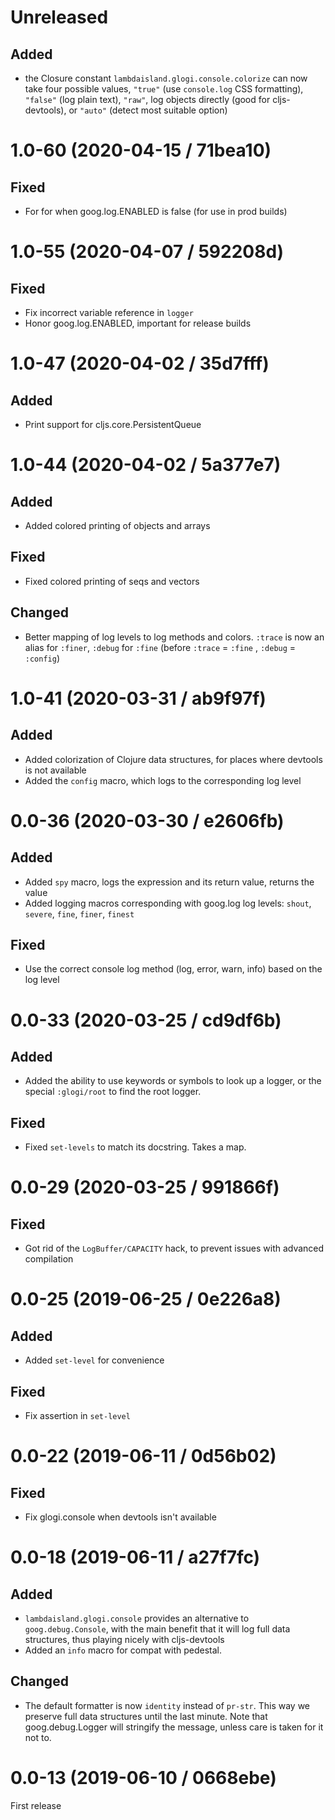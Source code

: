 # Unreleased

## Added

- the Closure constant `lambdaisland.glogi.console.colorize` can now take four
  possible values, `"true"` (use `console.log` CSS formatting), `"false"` (log
  plain text), `"raw"`, log objects directly (good for cljs-devtools), or
  `"auto"` (detect most suitable option)

# 1.0-60 (2020-04-15 / 71bea10)

## Fixed

- For for when goog.log.ENABLED is false (for use in prod builds)

# 1.0-55 (2020-04-07 / 592208d)

## Fixed

- Fix incorrect variable reference in `logger`
- Honor goog.log.ENABLED, important for release builds

# 1.0-47 (2020-04-02 / 35d7fff)

## Added

- Print support for cljs.core.PersistentQueue

# 1.0-44 (2020-04-02 / 5a377e7)

## Added

- Added colored printing of objects and arrays

## Fixed

- Fixed colored printing of seqs and vectors

## Changed

- Better mapping of log levels to log methods and colors. `:trace` is now an
  alias for `:finer`, `:debug` for `:fine` (before `:trace` = `:fine` , `:debug`
  = `:config`)

# 1.0-41 (2020-03-31 / ab9f97f)

## Added

- Added colorization of Clojure data structures, for places where devtools is
  not available
- Added the `config` macro, which logs to the corresponding log level

# 0.0-36 (2020-03-30 / e2606fb)

## Added

- Added `spy` macro, logs the expression and its return value, returns the value
- Added logging macros corresponding with goog.log log levels: `shout`,
  `severe`, `fine`, `finer`, `finest`

## Fixed

- Use the correct console log method (log, error, warn, info) based on the log
  level

# 0.0-33 (2020-03-25 / cd9df6b)

## Added

- Added the ability to use keywords or symbols to look up a logger, or the
  special `:glogi/root` to find the root logger.

## Fixed

- Fixed `set-levels` to match its docstring. Takes a map.

# 0.0-29 (2020-03-25 / 991866f)

## Fixed

- Got rid of the `LogBuffer/CAPACITY` hack, to prevent issues with advanced
  compilation

# 0.0-25 (2019-06-25 / 0e226a8)

## Added

- Added `set-level` for convenience

## Fixed

- Fix assertion in `set-level`

# 0.0-22 (2019-06-11 / 0d56b02)

## Fixed

- Fix glogi.console when devtools isn't available

# 0.0-18 (2019-06-11 / a27f7fc)

## Added

- `lambdaisland.glogi.console` provides an alternative to `goog.debug.Console`,
  with the main benefit that it will log full data structures, thus playing
  nicely with cljs-devtools
- Added an `info` macro for compat with pedestal.

## Changed

- The default formatter is now `identity` instead of `pr-str`. This way we
  preserve full data structures until the last minute. Note that goog.debug.Logger
  will stringify the message, unless care is taken for it not to.

# 0.0-13 (2019-06-10 / 0668ebe)

First release

